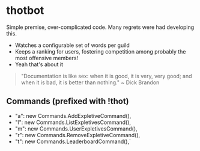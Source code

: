 # thotbot
Simple premise, over-complicated code. Many regrets were had developing this.

- Watches a configurable set of words per guild
- Keeps a ranking for users, fostering competition among probably the most offensive members!
- Yeah that's about it

> "Documentation is like sex: when it is good, it is very, very good; and when it is bad, it is better than nothing." ~ Dick Brandon

## Commands (prefixed with !thot)
- "a": new Commands.AddExpletiveCommand(),
- "l": new Commands.ListExpletivesCommand(),
- "m": new Commands.UserExpletivesCommand(),
- "r": new Commands.RemoveExpletiveCommand(),
- "t": new Commands.LeaderboardCommand(),`
